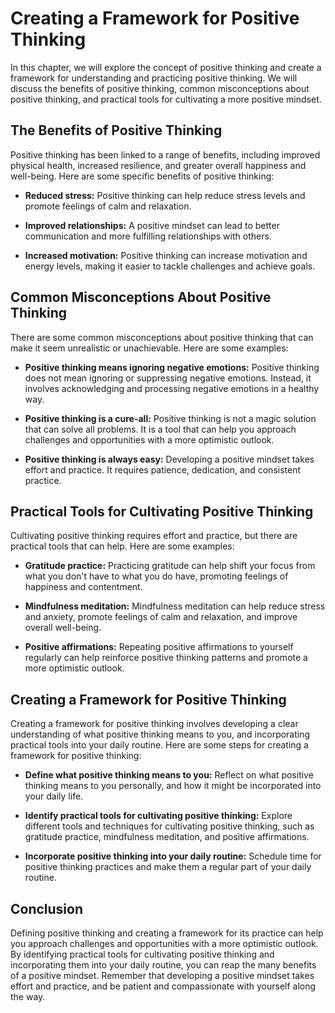 Creating a Framework for Positive Thinking
=================================================================================

In this chapter, we will explore the concept of positive thinking and create a framework for understanding and practicing positive thinking. We will discuss the benefits of positive thinking, common misconceptions about positive thinking, and practical tools for cultivating a more positive mindset.

The Benefits of Positive Thinking
---------------------------------

Positive thinking has been linked to a range of benefits, including improved physical health, increased resilience, and greater overall happiness and well-being. Here are some specific benefits of positive thinking:

* **Reduced stress:** Positive thinking can help reduce stress levels and promote feelings of calm and relaxation.

* **Improved relationships:** A positive mindset can lead to better communication and more fulfilling relationships with others.

* **Increased motivation:** Positive thinking can increase motivation and energy levels, making it easier to tackle challenges and achieve goals.

Common Misconceptions About Positive Thinking
---------------------------------------------

There are some common misconceptions about positive thinking that can make it seem unrealistic or unachievable. Here are some examples:

* **Positive thinking means ignoring negative emotions:** Positive thinking does not mean ignoring or suppressing negative emotions. Instead, it involves acknowledging and processing negative emotions in a healthy way.

* **Positive thinking is a cure-all:** Positive thinking is not a magic solution that can solve all problems. It is a tool that can help you approach challenges and opportunities with a more optimistic outlook.

* **Positive thinking is always easy:** Developing a positive mindset takes effort and practice. It requires patience, dedication, and consistent practice.

Practical Tools for Cultivating Positive Thinking
-------------------------------------------------

Cultivating positive thinking requires effort and practice, but there are practical tools that can help. Here are some examples:

* **Gratitude practice:** Practicing gratitude can help shift your focus from what you don't have to what you do have, promoting feelings of happiness and contentment.

* **Mindfulness meditation:** Mindfulness meditation can help reduce stress and anxiety, promote feelings of calm and relaxation, and improve overall well-being.

* **Positive affirmations:** Repeating positive affirmations to yourself regularly can help reinforce positive thinking patterns and promote a more optimistic outlook.

Creating a Framework for Positive Thinking
------------------------------------------

Creating a framework for positive thinking involves developing a clear understanding of what positive thinking means to you, and incorporating practical tools into your daily routine. Here are some steps for creating a framework for positive thinking:

* **Define what positive thinking means to you:** Reflect on what positive thinking means to you personally, and how it might be incorporated into your daily life.

* **Identify practical tools for cultivating positive thinking:** Explore different tools and techniques for cultivating positive thinking, such as gratitude practice, mindfulness meditation, and positive affirmations.

* **Incorporate positive thinking into your daily routine:** Schedule time for positive thinking practices and make them a regular part of your daily routine.

Conclusion
----------

Defining positive thinking and creating a framework for its practice can help you approach challenges and opportunities with a more optimistic outlook. By identifying practical tools for cultivating positive thinking and incorporating them into your daily routine, you can reap the many benefits of a positive mindset. Remember that developing a positive mindset takes effort and practice, and be patient and compassionate with yourself along the way.
